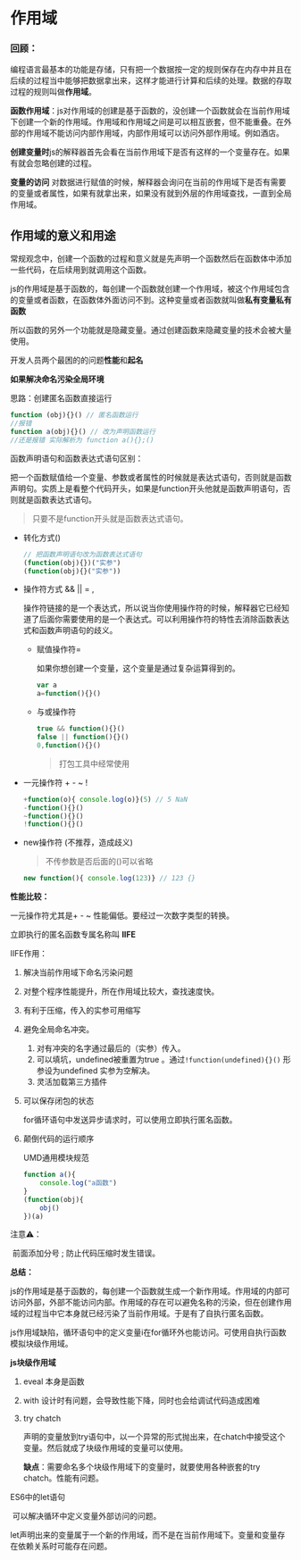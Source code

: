 # 作用域

### 回顾：

编程语言最基本的功能是存储，只有把一个数据按一定的规则保存在内存中并且在后续的过程当中能够把数据拿出来，这样才能进行计算和后续的处理。数据的存取过程的规则叫做**作用域**。

**函数作用域**：js对作用域的创建是基于函数的，没创建一个函数就会在当前作用域下创建一个新的作用域。作用域和作用域之间是可以相互嵌套，但不能重叠。在外部的作用域不能访问内部作用域，内部作用域可以访问外部作用域。例如酒店。

**创建变量时**js的解释器首先会看在当前作用域下是否有这样的一个变量存在。如果有就会忽略创建的过程。

**变量的访问** 对数据进行赋值的时候，解释器会询问在当前的作用域下是否有需要的变量或者属性，如果有就拿出来，如果没有就到外层的作用域查找，一直到全局作用域。

## 作用域的意义和用途

常规观念中，创建一个函数的过程和意义就是先声明一个函数然后在函数体中添加一些代码，在后续用到就调用这个函数。

js的作用域是基于函数的，每创建一个函数就创建一个作用域，被这个作用域包含的变量或者函数，在函数体外面访问不到。这种变量或者函数就叫做**私有变量私有函数**

所以函数的另外一个功能就是隐藏变量。通过创建函数来隐藏变量的技术会被大量使用。

开发人员两个最困的的问题**性能**和**起名**

**如果解决命名污染全局环境**

思路：创建匿名函数直接运行

```js
function (obj){}() // 匿名函数运行
//报错
function a(obj){}() // 改为声明函数运行
//还是报错 实际解析为 function a(){};()
```

函数声明语句和函数表达式语句区别：

把一个函数赋值给一个变量、参数或者属性的时候就是表达式语句，否则就是函数声明句。实质上是看整个代码开头，如果是function开头他就是函数声明语句，否则就是函数表达式语句。

> 只要不是function开头就是函数表达式语句。

* 转化方式()

  ```js
  // 把函数声明语句改为函数表达式语句
  (function(obj){})("实参")
  (function(obj){}("实参"))
  ```

* 操作符方式 && || = ,

  操作符链接的是一个表达式，所以说当你使用操作符的时候，解释器它已经知道了后面你需要使用的是一个表达式。可以利用操作符的特性去消除函数表达式和函数声明语句的歧义。

  * 赋值操作符=

    如果你想创建一个变量，这个变量是通过复杂运算得到的。

    ```js
    var a
    a=function(){}()
    ```

  * 与或操作符

    ```js
    true && function(){}()
    false || function(){}()
    0,function(){}()
    ```

    > 打包工具中经常使用

* 一元操作符 + - ~ !

  ```js
  +function(o){ console.log(o)}(5) // 5 NaN
  -function(){}()
  ~function(){}()
  !function(){}()
  ```

* new操作符 (不推荐，造成歧义) 

  > 不传参数是否后面的()可以省略

  ```js
  new function(){ console.log(123)} // 123 {}
  ```

**性能比较：**

 一元操作符尤其是+ - ~ 性能偏低。要经过一次数字类型的转换。

立即执行的匿名函数专属名称叫 **IIFE** 

IIFE作用：

1. 解决当前作用域下命名污染问题

2. 对整个程序性能提升，所在作用域比较大，查找速度快。

3. 有利于压缩，传入的实参可用缩写

4. 避免全局命名冲突。

   1. 对有冲突的名字通过最后的（实参）传入。
   2. 可以填坑，undefined被重置为true 。通过`!function(undefined){}()` 形参设为undefined 实参为空解决。
   3. 灵活加载第三方插件

5. 可以保存闭包的状态

   for循环语句中发送异步请求时，可以使用立即执行匿名函数。

6. 颠倒代码的运行顺序

   UMD通用模块规范

   ```js
   function a(){
       console.log("a函数")
   }
   (function(obj){
       obj()
   })(a)
   ```

注意⚠️： 

​	前面添加分号 ; 防止代码压缩时发生错误。

**总结：** 

​	js的作用域是基于函数的，每创建一个函数就生成一个新作用域。作用域的内部可访问外部，外部不能访问内部。作用域的存在可以避免名称的污染，但在创建作用域的过程当中它本身就已经污染了当前作用域。于是有了自执行匿名函数。

​	js作用域缺陷，循环语句中的定义变量i在for循环外也能访问。可使用自执行函数模拟块级作用域。

**js块级作用域**

1. eveal 本身是函数

2. with 设计时有问题，会导致性能下降，同时也会给调试代码造成困难

3. try chatch 

   声明的变量放到try语句中，以一个异常的形式抛出来，在chatch中接受这个变量。然后就成了块级作用域的变量可以使用。

   **缺点**：需要命名多个块级作用域下的变量时，就要使用各种嵌套的try chatch。性能有问题。 

ES6中的let语句

​	可以解决循环中定义变量外部访问的问题。

​	let声明出来的变量属于一个新的作用域，而不是在当前作用域下。变量和变量存在依赖关系时可能存在问题。

